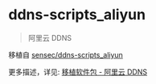 # ddns-scripts_aliyun

> 阿里云 DDNS

移植自 [sensec/ddns-scripts_aliyun](https://github.com/sensec/ddns-scripts_aliyun)

更多描述，详见: [移植软件包 - 阿里云 DDNS](https://stuarthua.github.io/oh-my-openwrt/mybook/packages/use-package-aliddns.html)